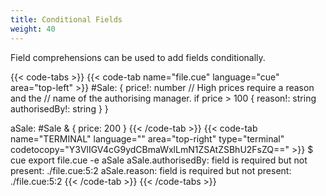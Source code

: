 ```yaml
---
title: Conditional Fields
weight: 40
---
```


Field comprehensions can be used to add fields conditionally.

{{< code-tabs >}}
{{< code-tab name="file.cue" language="cue" area="top-left" >}}
#Sale: {
	price!: number
	// High prices require a reason and the
	// name of the authorising manager.
	if price > 100 {
		reason!:       string
		authorisedBy!: string
	}
}

aSale: #Sale & {
	price: 200
}
{{< /code-tab >}}
{{< code-tab name="TERMINAL" language="" area="top-right" type="terminal" codetocopy="Y3VlIGV4cG9ydCBmaWxlLmN1ZSAtZSBhU2FsZQ==" >}}
$ cue export file.cue -e aSale
aSale.authorisedBy: field is required but not present:
    ./file.cue:5:2
aSale.reason: field is required but not present:
    ./file.cue:5:2
{{< /code-tab >}}
{{< /code-tabs >}}
